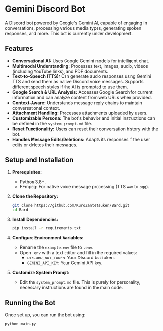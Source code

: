 # Gemini Discord Bot

A Discord bot powered by Google's Gemini AI, capable of engaging in conversations, processing various media types, generating spoken responses, and more. This bot is currently under development.

## Features

*   **Conversational AI:** Uses Google Gemini models for intelligent chat.
*   **Multimodal Understanding:** Processes text, images, audio, videos (including YouTube links), and PDF documents.
*   **Text-to-Speech (TTS):** Can generate audio responses using Gemini TTS and send them as native Discord voice messages. Supports different speech styles if the AI is prompted to use them.
*   **Google Search & URL Analysis:** Accesses Google Search for current information and can analyze content from web URLs when provided.
*   **Context-Aware:** Understands message reply chains to maintain conversational context.
*   **Attachment Handling:** Processes attachments uploaded by users.
*   **Customizable Persona:** The bot's behavior and initial instructions can be defined in the `system_prompt.md` file.
*   **Reset Functionality:** Users can reset their conversation history with the bot.
*   **Handles Message Edits/Deletions:** Adapts its responses if the user edits or deletes their messages.

## Setup and Installation

1.  **Prerequisites:**
    *   Python 3.8+.
    *   FFmpeg: For native voice message processing (TTS `wav` to `ogg`).

2.  **Clone the Repository:**
    ```bash
    git clone https://github.com/KuroZantetsuken/Bard.git
    cd Bard
    ```

3.  **Install Dependencies:**
    ```bash
    pip install -r requirements.txt
    ```

4.  **Configure Environment Variables:**
    *   Rename the `example.env` file to `.env`.
    *   Open `.env` with a text editor and fill in the required values:
        *   `DISCORD_BOT_TOKEN`: Your Discord bot token.
        *   `GEMINI_API_KEY`: Your Gemini API key.

5.  **Customize System Prompt:**
    *   Edit the `system_prompt.md` file. This is purely for personality, necessary instructions are found in the main code.

## Running the Bot

Once set up, you can run the bot using:

```bash
python main.py
```